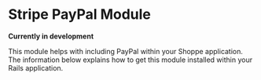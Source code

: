 # Stripe PayPal Module

**Currently in development**

This module helps with including PayPal within your Shoppe application. The information below explains how to get this module installed within your Rails application.